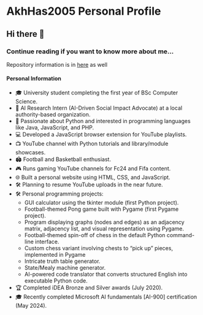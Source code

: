 # AkhHas2005 Personal Profile
## Hi there 👋

<!--
**AkhHas2005/AkhHas2005** is a ✨ _special_ ✨ repository because its `README.md` (this file) appears on your GitHub profile.

Here are some ideas to get you started:

- 🔭 I’m currently working on ...
- 🌱 I’m currently learning ...
- 👯 I’m looking to collaborate on ...
- 🤔 I’m looking for help with ...
- 💬 Ask me about ...
- 📫 How to reach me: ...
- 😄 Pronouns: ...
- ⚡ Fun fact: ...
-->

### Continue reading if you want to know more about me...  

Repository information is in [here]() as well

#### Personal Information

- 🎓 University student completing the first year of BSc Computer Science.
- 🌟 AI Research Intern (AI-Driven Social Impact Advocate) at a local authority-based organization.
- 🐍 Passionate about Python and interested in programming languages like Java, JavaScript, and PHP.
- 💻 Developed a JavaScript browser extension for YouTube playlists.
- 📺 YouTube channel with Python tutorials and library/module showcases.
- 🏟️ Football and Basketball enthusiast.
- 🎮 Runs gaming YouTube channels for Fc24 and Fifa content.
- 🌐 Built a personal website using HTML, CSS, and JavaScript.
- 🛠️ Planning to resume YouTube uploads in the near future.
- 🛠️ Personal programming projects:
  - GUI calculator using the tkinter module (first Python project).
  - Football-themed Pong game built with Pygame (first Pygame project).
  - Program displaying graphs (nodes and edges) as an adjacency matrix, adjacency list, and visual representation using Pygame.
  - Football-themed spin-off of chess in the default Python command-line interface.
  - Custom chess variant involving chests to “pick up” pieces, implemented in Pygame
  - Intricate truth table generator.
  - State/Mealy machine generator.
  - AI-powered code translator that converts structured English into executable Python code.
- 🏆 Completed iDEA Bronze and Silver awards (July 2020).
- 🎓 Recently completed Microsoft AI fundamentals [AI-900] certification (May 2024).
